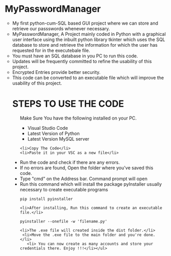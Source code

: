 # MyPasswordManager
<body>
  <ul type='circle'>
    <li>My first python-cum-SQL based GUI project where we can store and retrieve our passswords whenever necessary.</li>
 <li>MyPasswordManager, A Project mainly coded in Python with a graphical user interface using the inbuilt python library tkinter which uses the SQL database to store and retrieve the information for which the user has requested for in the executebale file.</li> 
 <li>You must have an SQL database in you PC to run this code.</li> 
 <li>Updates will be frequently committed to refine the usability of this project.</li>
 <li>Encrypted Entries provide better security.</li>
 <li>This code can be converted to an executable file which will improve the usability of this project.</li>


  <h1>STEPS TO USE THE CODE</h1>
  <ul type='disc'>
   Make Sure You have the following installed on your PC.
    <ul><li>Visual Studio Code</li>
      <li>Latest Version of Python</li>
      <li>Latest Version MySQL server</li></ul>
    
    <li>Copy The Code</li>
    <li>Paste it in your VSC as a new file</li>
   <li> Run the code and check if there are any errors.</li>
    <li>If no errors are found, Open the folder where you've saved this code.</li>
   <li> Type "cmd" on the Address bar. Command prompt will open</li>
    <li>Run this command which will install the package pyInstaller usually necessary to create executable programs</li>
    
    pip install pyinstaller
    
    <li>After installing, Run this command to create an executable file.</li>
     
    pyinstaller --onefile -w 'filename.py'
    
    <li>The .exe file will created inside the dist folder.</li>
     <li>Move the .exe file to the main folder and you're done.</li>
       <li> You can now create as many accounts and store your credentials there. Enjoy !!!</li></ul>
